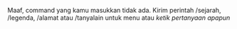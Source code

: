 Maaf, command yang kamu masukkan tidak ada. Kirim perintah /sejarah, /legenda, /alamat atau /tanyalain untuk menu atau _ketik pertanyaan apapun_